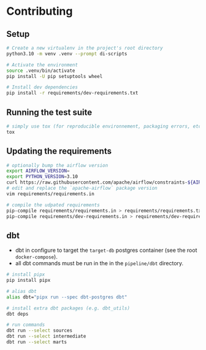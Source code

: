 # Contributing

## Setup

```bash
# Create a new virtualenv in the project's root directory
python3.10 -m venv .venv --prompt di-scripts

# Activate the environment
source .venv/bin/activate
pip install -U pip setuptools wheel

# Install dev dependencies
pip install -r requirements/dev-requirements.txt
```

## Running the test suite

```bash
# simply use tox (for reproducible environnement, packaging errors, etc.)
tox
```

## Updating the requirements

```bash
# optionally bump the airflow version
export AIRFLOW_VERSION=
export PYTHON_VERSION=3.10
curl https://raw.githubusercontent.com/apache/airflow/constraints-${AIRFLOW_VERSION}/constraints-${PYTHON_VERSION}.txt > requirements/constraints.txt
# edit and replace the `apache-airflow` package version
vim requirements/requirements.in

# compile the udpated requirements
pip-compile requirements/requirements.in > requirements/requirements.txt
pip-compile requirements/dev-requirements.in > requirements/dev-requirements.txt
```

## dbt

* dbt in configure to target the `target-db` postgres container (see the root `docker-compose`).
* all dbt commands must be run in the in the `pipeline/dbt` directory.

```bash
# install pipx
pip install pipx

# alias dbt
alias dbt="pipx run --spec dbt-postgres dbt"

# install extra dbt packages (e.g. dbt_utils)
dbt deps

# run commands
dbt run --select sources
dbt run --select intermediate
dbt run --select marts
```